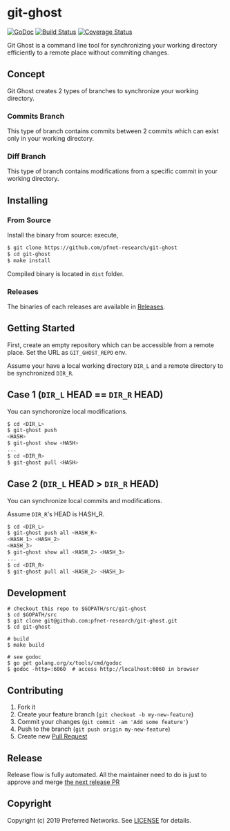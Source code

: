 # git-ghost

[![GoDoc][godoc-image]][godoc-link]
[![Build Status][build-image]][build-link]
[![Coverage Status][cov-image]][cov-link]

Git Ghost is a command line tool for synchronizing your working directory efficiently to a remote place without commiting changes.

## Concept

Git Ghost creates 2 types of branches to synchronize your working directory.

### Commits Branch

This type of branch contains commits between 2 commits which can exist only in your working directory.

### Diff Branch

This type of branch contains modifications from a specific commit in your working directory.

## Installing

### From Source

Install the binary from source: execute,

```bash
$ git clone https://github.com/pfnet-research/git-ghost
$ cd git-ghost
$ make install
```

Compiled binary is located in `dist` folder.

### Releases

The binaries of each releases are available in [Releases](../../releases).

## Getting Started

First, create an empty repository which can be accessible from a remote place. Set the URL as `GIT_GHOST_REPO` env.

Assume your have a local working directory `DIR_L` and a remote directory to be synchronized `DIR_R`.

## Case 1 (`DIR_L` HEAD == `DIR_R` HEAD)

You can synchoronize local modifications.

```bash
$ cd <DIR_L>
$ git-ghost push
<HASH>
$ git-ghost show <HASH>
...
$ cd <DIR_R>
$ git-ghost pull <HASH>
```

## Case 2 (`DIR_L` HEAD \> `DIR_R` HEAD)

You can synchronize local commits and modifications.

Assume `DIR_R`'s HEAD is HASH\_R.

```bash
$ cd <DIR_L>
$ git-ghost push all <HASH_R>
<HASH_1> <HASH_2>
<HASH_3>
$ git-ghost show all <HASH_2> <HASH_3>
...
$ cd <DIR_R>
$ git-ghost pull all <HASH_2> <HASH_3>
```

## Development

```
# checkout this repo to $GOPATH/src/git-ghost
$ cd $GOPATH/src
$ git clone git@github.com:pfnet-research/git-ghost.git
$ cd git-ghost

# build
$ make build

# see godoc
$ go get golang.org/x/tools/cmd/godoc
$ godoc -http=:6060  # access http://localhost:6060 in browser
```

## Contributing

1. Fork it
2. Create your feature branch (`git checkout -b my-new-feature`)
3. Commit your changes (`git commit -am 'Add some feature'`)
4. Push to the branch (`git push origin my-new-feature`)
5. Create new [Pull Request](../../pull/new/master)

## Release

Release flow is fully automated. All the maintainer need to do is just to approve and merge [the next release PR](https://github.com/pfnet-research/git-ghost/pulls?q=is%3Apr+is%3Aopen+label%3Atagpr+)

## Copyright

Copyright (c) 2019 Preferred Networks. See [LICENSE](LICENSE) for details.

[build-image]: https://github.com/pfnet-research/git-ghost/actions/workflows/ci.yml/badge.svg
[build-link]:  https://github.com/pfnet-research/git-ghost/actions/workflows/ci.yml
[cov-image]:   https://coveralls.io/repos/github/pfnet-research/git-ghost/badge.svg?branch=master
[cov-link]:    https://coveralls.io/github/pfnet-research/git-ghost?branch=master
[godoc-image]: https://godoc.org/github.com/pfnet-research/git-ghost?status.svg
[godoc-link]:  https://godoc.org/github.com/pfnet-research/git-ghost
